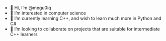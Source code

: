 - 👋 Hi, I’m @megu0iq
- 👀 I’m interested in computer science
- 🌱 I’m currently learning C++, and wish to learn much more in Python and C#
- 💞️ I’m looking to collaborate on projects that are suitable for intermediate C++ learners

<!---
megu0iq/megu0iq is a ✨ special ✨ repository because its `README.md` (this file) appears on your GitHub profile.
You can click the Preview link to take a look at your changes.
--->
